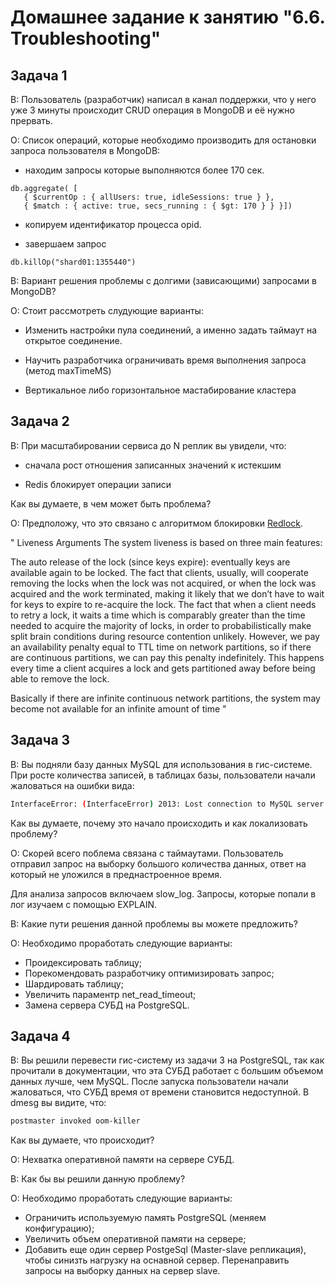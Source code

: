 # Домашнее задание к занятию "6.6. Troubleshooting"

## Задача 1

В: Пользователь (разработчик) написал в канал поддержки, что у него уже 3 минуты происходит CRUD операция в MongoDB и её нужно прервать.

О: Список операций, которые необходимо производить для остановки запроса пользователя в MongoDB:

- находим запросы которые выполняются более 170 сек.

```
db.aggregate( [
   { $currentOp : { allUsers: true, idleSessions: true } },
   { $match : { active: true, secs_running : { $gt: 170 } } }])
```
- копируем идентификатор процесса opid.

- завершаем запрос

```
db.killOp("shard01:1355440")
```


В: Вариант решения проблемы с долгими (зависающими) запросами в MongoDB?

О: Стоит рассмотреть слудующие варианты:

- Изменить настройки пула соединений, а именно задать таймаут на открытое соединение.

- Научить разработчика ограничивать время выполнения запроса (метод maxTimeMS)

- Вертикальное либо горизонтальное мастабирование кластера


## Задача 2

В: При масштабировании сервиса до N реплик вы увидели, что:

- сначала рост отношения записанных значений к истекшим

- Redis блокирует операции записи

Как вы думаете, в чем может быть проблема?

О: Предположу, что это связано с алгоритмом блокировки [Redlock](https://redis.io/docs/reference/patterns/distributed-locks/). 

"
Liveness Arguments
The system liveness is based on three main features:

The auto release of the lock (since keys expire): eventually keys are available again to be locked.
The fact that clients, usually, will cooperate removing the locks when the lock was not acquired, or when the lock was acquired and the work terminated, making it likely that we don’t have to wait for keys to expire to re-acquire the lock.
The fact that when a client needs to retry a lock, it waits a time which is comparably greater than the time needed to acquire the majority of locks, in order to probabilistically make split brain conditions during resource contention unlikely.
However, we pay an availability penalty equal to TTL time on network partitions, so if there are continuous partitions, we can pay this penalty indefinitely. This happens every time a client acquires a lock and gets partitioned away before being able to remove the lock.

Basically if there are infinite continuous network partitions, the system may become not available for an infinite amount of time
"


## Задача 3

В: Вы подняли базу данных MySQL для использования в гис-системе. При росте количества записей, в таблицах базы, пользователи начали жаловаться на ошибки вида:

```bash
InterfaceError: (InterfaceError) 2013: Lost connection to MySQL server during query u'SELECT..... '
```
Как вы думаете, почему это начало происходить и как локализовать проблему?

О: Скорей всего поблема связана с таймаутами. Пользователь отправил запрос на выборку большого количества данных, ответ на который не уложился в преднастроенное время.

Для анализа запросов включаем slow_log. Запросы, которые попали в лог изучаем с помощью EXPLAIN.


В: Какие пути решения данной проблемы вы можете предложить?

О: Необходимо проработать следующие варианты: 
- Проидексировать таблицу;
- Порекомендовать разработчику оптимизировать запрос;
- Шардировать таблицу;
- Увеличить параментр net_read_timeout;
- Замена сервера СУБД на PostgreSQL.


## Задача 4

В: Вы решили перевести гис-систему из задачи 3 на PostgreSQL, так как прочитали в документации, что эта СУБД работает с большим объемом данных лучше, чем MySQL.
После запуска пользователи начали жаловаться, что СУБД время от времени становится недоступной. В dmesg вы видите, что:

```bash
postmaster invoked oom-killer
```
Как вы думаете, что происходит?

О: Нехватка оперативной памяти на сервере СУБД.

В: Как бы вы решили данную проблему?

О: Необходимо проработать следующие варианты: 
- Ограничить используемую память PostgreSQL (меняем конфигурацию);
- Увеличить объем оперативной памяти на сервере;
- Добавить еще один сервер PostgeSql (Master-slave репликация), чтобы синизть нагрузку на оснавной сервер. Перенаправить запросы на выборку данных на сервер slave.
